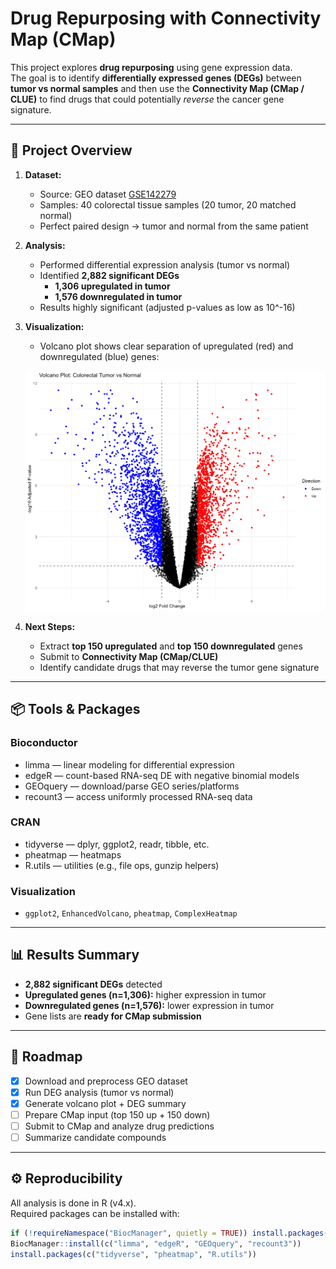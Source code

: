 # Drug Repurposing with Connectivity Map (CMap)

This project explores **drug repurposing** using gene expression data.  
The goal is to identify **differentially expressed genes (DEGs)** between **tumor vs normal samples** and then use the **Connectivity Map (CMap / CLUE)** to find drugs that could potentially *reverse* the cancer gene signature.  

---

## 🚀 Project Overview
1. **Dataset:**  
   - Source: GEO dataset [GSE142279](https://www.ncbi.nlm.nih.gov/geo/query/acc.cgi?acc=GSE142279)  
   - Samples: 40 colorectal tissue samples (20 tumor, 20 matched normal)  
   - Perfect paired design → tumor and normal from the same patient  

2. **Analysis:**  
   - Performed differential expression analysis (tumor vs normal)  
   - Identified **2,882 significant DEGs**  
     - **1,306 upregulated in tumor**  
     - **1,576 downregulated in tumor**  
   - Results highly significant (adjusted p-values as low as 10^-16)  

3. **Visualization:**  
   - Volcano plot shows clear separation of upregulated (red) and downregulated (blue) genes:  

   ![Volcano Plot](figures/volcano_plot.png)

4. **Next Steps:**  
   - Extract **top 150 upregulated** and **top 150 downregulated** genes  
   - Submit to **Connectivity Map (CMap/CLUE)**  
   - Identify candidate drugs that may reverse the tumor gene signature  

---

## 📦 Tools & Packages

### Bioconductor
- limma — linear modeling for differential expression
- edgeR — count-based RNA-seq DE with negative binomial models
- GEOquery — download/parse GEO series/platforms
- recount3 — access uniformly processed RNA-seq data

### CRAN
- tidyverse — dplyr, ggplot2, readr, tibble, etc.
- pheatmap — heatmaps
- R.utils — utilities (e.g., file ops, gunzip helpers)

### Visualization
- `ggplot2`, `EnhancedVolcano`, `pheatmap`, `ComplexHeatmap`  

---

## 📊 Results Summary
- **2,882 significant DEGs** detected  
- **Upregulated genes (n=1,306):** higher expression in tumor  
- **Downregulated genes (n=1,576):** lower expression in tumor  
- Gene lists are **ready for CMap submission**  

---

## 🔮 Roadmap
- [x] Download and preprocess GEO dataset  
- [x] Run DEG analysis (tumor vs normal)  
- [x] Generate volcano plot + DEG summary  
- [ ] Prepare CMap input (top 150 up + 150 down)  
- [ ] Submit to CMap and analyze drug predictions  
- [ ] Summarize candidate compounds  

---

## ⚙️ Reproducibility
All analysis is done in R (v4.x).  
Required packages can be installed with:

```r
if (!requireNamespace("BiocManager", quietly = TRUE)) install.packages("BiocManager")
BiocManager::install(c("limma", "edgeR", "GEOquery", "recount3"))
install.packages(c("tidyverse", "pheatmap", "R.utils"))
